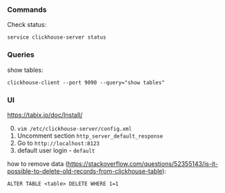 ### Commands
Check status:
```
service clickhouse-server status
```

### Queries
show tables:
```
clickhouse-client --port 9090 --query="show tables"
```

### UI
https://tabix.io/doc/Install/<br>

0. `vim /etc/clickhouse-server/config.xml`
1. Uncomment section `http_server_default_response`
2. Go to `http://localhost:8123`
3. default user login - `default`

how to remove data (https://stackoverflow.com/questions/52355143/is-it-possible-to-delete-old-records-from-clickhouse-table):
```
ALTER TABLE <table> DELETE WHERE 1=1
```
